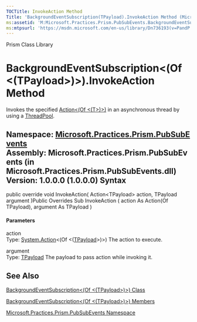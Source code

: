 ```yaml
---
TOCTitle: InvokeAction Method
Title: 'BackgroundEventSubscription(TPayload).InvokeAction Method (Microsoft.Practices.Prism.PubSubEvents)'
ms:assetid: 'M:Microsoft.Practices.Prism.PubSubEvents.BackgroundEventSubscription\`1.InvokeAction(System.Action{\`0},\`0)'
ms:mtpsurl: 'https://msdn.microsoft.com/en-us/library/Dn736193(v=PandP.50)'
---
```


Prism Class Library

BackgroundEventSubscription&lt;(Of &lt;(TPayload&gt;)&gt;).InvokeAction Method
==================================================================================

Invokes the specified [Action&lt;(Of &lt;(T&gt;)&gt;)](http://msdn2.microsoft.com/en-us/library/018hxwa8) in an asynchronous thread by using a [ThreadPool](http://msdn2.microsoft.com/en-us/library/y5htx827).

**Namespace:** [Microsoft.Practices.Prism.PubSubEvents](https://msdn.microsoft.com/n:microsoft.practices.prism.pubsubevents)
**Assembly:** Microsoft.Practices.Prism.PubSubEvents (in Microsoft.Practices.Prism.PubSubEvents.dll) Version: 1.0.0.0 (1.0.0.0)
Syntax
------

<span id="syntaxToggle"></span>public override void InvokeAction( Action&lt;TPayload&gt; action, TPayload argument )Public Overrides Sub InvokeAction ( action As Action(Of TPayload), argument As TPayload )
#### Parameters

action  
Type: [System.Action](http://msdn2.microsoft.com/en-us/library/018hxwa8)&lt;(Of &lt;([TPayload](https://msdn.microsoft.com/t:microsoft.practices.prism.pubsubevents.backgroundeventsubscription%601)&gt;)&gt;)
The action to execute.

argument  
Type: [TPayload](https://msdn.microsoft.com/t:microsoft.practices.prism.pubsubevents.backgroundeventsubscription%601)
The payload to pass action while invoking it.

See Also
--------


[BackgroundEventSubscription&lt;(Of &lt;(TPayload&gt;)&gt;) Class](https://msdn.microsoft.com/t:microsoft.practices.prism.pubsubevents.backgroundeventsubscription%601)

[BackgroundEventSubscription&lt;(Of &lt;(TPayload&gt;)&gt;) Members](https://msdn.microsoft.com/allmembers.t:microsoft.practices.prism.pubsubevents.backgroundeventsubscription%601)

[Microsoft.Practices.Prism.PubSubEvents Namespace](https://msdn.microsoft.com/n:microsoft.practices.prism.pubsubevents)
